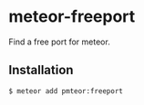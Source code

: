 # meteor-freeport
Find a free port for meteor.

## Installation

```
$ meteor add pmteor:freeport
```
